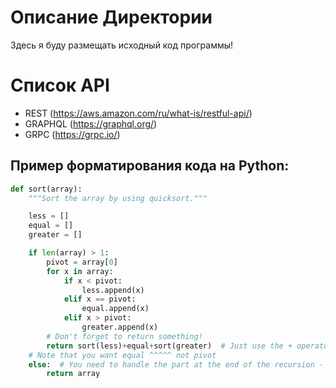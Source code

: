 # Описание Директории
Здесь я буду размещать исходный код программы!

# Список API

- REST (https://aws.amazon.com/ru/what-is/restful-api/)
- GRAPHQL (https://graphql.org/)
- GRPC (https://grpc.io/)

## Пример форматирования кода на Python:

```py 
def sort(array):
    """Sort the array by using quicksort."""

    less = []
    equal = []
    greater = []

    if len(array) > 1:
        pivot = array[0]
        for x in array:
            if x < pivot:
                less.append(x)
            elif x == pivot:
                equal.append(x)
            elif x > pivot:
                greater.append(x)
        # Don't forget to return something!
        return sort(less)+equal+sort(greater)  # Just use the + operator to join lists
    # Note that you want equal ^^^^^ not pivot
    else:  # You need to handle the part at the end of the recursion - when you only have one element in your array, just return the array.
        return array
```
